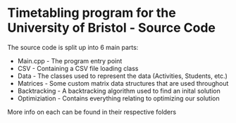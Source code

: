 # Timetabling program for the University of Bristol - Source Code

The source code is split up into 6 main parts:

* Main.cpp - The program entry point
* CSV - Containing a CSV file loading class
* Data - The classes used to represent the data (Activities, Students, etc.)
* Matrices - Some custom matrix data structures that are used throughout
* Backtracking - A backtracking algorithm used to find an inital solution
* Optimiziation - Contains everything relating to optimizing our solution

More info on each can be found in their respective folders